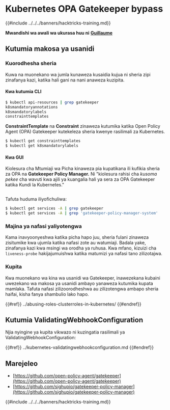 # Kubernetes OPA Gatekeeper bypass

{{#include ../../../banners/hacktricks-training.md}}

**Mwandishi wa awali wa ukurasa huu ni** [**Guillaume**](https://www.linkedin.com/in/guillaume-chapela-ab4b9a196)

## Kutumia makosa ya usanidi

### Kuorodhesha sheria

Kuwa na muonekano wa jumla kunaweza kusaidia kujua ni sheria zipi zinafanya kazi, katika hali gani na nani anaweza kuzipita.

#### Kwa kutumia CLI
```bash
$ kubectl api-resources | grep gatekeeper
k8smandatoryannotations                                                             constraints.gatekeeper.sh/v1beta1                  false        K8sMandatoryAnnotations
k8smandatorylabels                                                                  constraints.gatekeeper.sh/v1beta1                  false        K8sMandatoryLabel
constrainttemplates                                                                 templates.gatekeeper.sh/v1                         false        ConstraintTemplate
```
**ConstraintTemplate** na **Constraint** zinaweza kutumika katika Open Policy Agent (OPA) Gatekeeper kutekeleza sheria kwenye rasilimali za Kubernetes.
```bash
$ kubectl get constrainttemplates
$ kubectl get k8smandatorylabels
```
#### Kwa GUI

Kiolesura cha Mtumiaji wa Picha kinaweza pia kupatikana ili kufikia sheria za OPA na **Gatekeeper Policy Manager.** Ni "kiolesura rahisi cha _kusoma pekee_ cha wavuti kwa ajili ya kuangalia hali ya sera za OPA Gatekeeper katika Kundi la Kubernetes."

<figure><img src="../../../images/05-constraints.png" alt=""><figcaption></figcaption></figure>

Tafuta huduma iliyofichuliwa:
```bash
$ kubectl get services -A | grep gatekeeper
$ kubectl get services -A | grep 'gatekeeper-policy-manager-system'
```
### Majina ya nafasi yaliyotengwa

Kama inavyoonyeshwa katika picha hapo juu, sheria fulani zinaweza zisitumike kwa ujumla katika nafasi zote au watumiaji. Badala yake, zinafanya kazi kwa msingi wa orodha ya ruhusa. Kwa mfano, kizuizi cha `liveness-probe` hakijajumuishwa katika matumizi ya nafasi tano zilizotajwa.

### Kupita

Kwa muonekano wa kina wa usanidi wa Gatekeeper, inawezekana kubaini uwezekano wa makosa ya usanidi ambayo yanaweza kutumika kupata mamlaka. Tafuta nafasi zilizoorodheshwa au zilizotengwa ambapo sheria haifai, kisha fanya shambulio lako hapo.

{{#ref}}
../abusing-roles-clusterroles-in-kubernetes/
{{#endref}}

## Kutumia ValidatingWebhookConfiguration

Njia nyingine ya kupita vikwazo ni kuzingatia rasilimali ya ValidatingWebhookConfiguration:

{{#ref}}
../kubernetes-validatingwebhookconfiguration.md
{{#endref}}

## Marejeleo

- [https://github.com/open-policy-agent/gatekeeper](https://github.com/open-policy-agent/gatekeeper)
- [https://github.com/sighupio/gatekeeper-policy-manager](https://github.com/sighupio/gatekeeper-policy-manager)

{{#include ../../../banners/hacktricks-training.md}}
